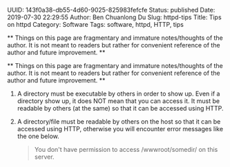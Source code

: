 UUID: 143f0a38-db55-4d60-9025-825983fefcfe
Status: published
Date: 2019-07-30 22:29:55
Author: Ben Chuanlong Du
Slug: httpd-tips
Title: Tips on httpd
Category: Software
Tags: software, httpd, HTTP, tips

**
Things on this page are fragmentary and immature notes/thoughts of the author.
It is not meant to readers but rather for convenient reference of the author and future improvement.
**


**
Things on this page are
fragmentary and immature notes/thoughts of the author.
It is not meant to readers
but rather for convenient reference of the author and future improvement.
**

1. A directory must be executable by others in order to show up.
    Even if a directory show up,
    it does NOT mean that you can access it.
    It must be readable by others (at the same)
    so that it can be accessed using HTTP.

2. A directory/file must be readable by others on the host
    so that it can be accessed using HTTP,
    otherwise you will encounter error messages like the one below.

    > You don't have permission to access /wwwroot/somedir/ on this server.
